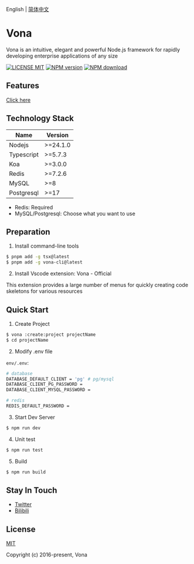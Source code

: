 English | [简体中文](./README.zh-CN.md)

# Vona

Vona is an intuitive, elegant and powerful Node.js framework for rapidly developing enterprise applications of any size

[![LICENSE MIT][license-image]][license-url]
[![NPM version][npm-image]][npm-url]
[![NPM download][download-image]][download-url]

[license-image]: https://img.shields.io/badge/license-MIT-blue.svg
[license-url]: https://github.com/vonajs/vona/blob/master/LICENSE
[npm-image]: https://img.shields.io/npm/v/vona.svg?style=flat-square
[npm-url]: https://npmjs.com/package/vona
[download-image]: https://img.shields.io/npm/dm/vona?color=orange&label=npm%20downloads
[download-url]: https://npmjs.com/package/vona

## Features

[Click here](https://juejin.cn/post/7509709812857110582)

## Technology Stack

|Name|Version|
|--|--|
|Nodejs| >=24.1.0 |
|Typescript| >=5.7.3 |
|Koa|>=3.0.0|
|Redis|>=7.2.6|
|MySQL|>=8|
|Postgresql|>=17|

* Redis: Required
* MySQL/Postgresql: Choose what you want to use

## Preparation

1. Install command-line tools

``` bash
$ pnpm add -g tsx@latest
$ pnpm add -g vona-cli@latest
```

2. Install Vscode extension: Vona - Official

This extension provides a large number of menus for quickly creating code skeletons for various resources

## Quick Start

1. Create Project

``` bash
$ vona :create:project projectName
$ cd projectName
```

2. Modify .env file

`env/.env`:

``` bash
# database
DATABASE_DEFAULT_CLIENT = 'pg' # pg/mysql
DATABASE_CLIENT_PG_PASSWORD =
DATABASE_CLIENT_MYSQL_PASSWORD =

# redis
REDIS_DEFAULT_PASSWORD =
```

3. Start Dev Server

``` bash
$ npm run dev
```

4. Unit test

``` bash
$ npm run test
```

5. Build

``` bash
$ npm run build
```

## Stay In Touch

- [Twitter](https://x.com/zhennann2024)
- [Bilibili](https://space.bilibili.com/454737998)

## License

[MIT](./LICENSE)

Copyright (c) 2016-present, Vona
